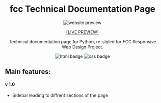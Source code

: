 <h1 align="center">fcc Technical Documentation Page</h1>

<p align="center">
  <img alt="website preview" src="https://www.site-shot.com/cached_image/Er72-iHuEeqP7wJCrBEABA">
</p>

<p align="center"><a href="https://ann-dev.github.io/fcc-projects/fcc-technical-doc-page/" target="_blank">[LIVE PREVIEW]</a></p>

<p align="center">Technical documentation page for Python, re-styled for FCC Responsive Web Design Project.</p>

<p align="center">
  <img alt="html badge" src="https://img.shields.io/badge/HTML5-orange?style=flat-square">
  <img alt="css badge" src="https://img.shields.io/badge/CSS3-blue?style=flat-square">
</p>

<h2>Main features:</h2>
<h4>v 1.0</h4>
<ul>
  <li>Sidebar leading to diffrent sections of the page</li>
</ul>
